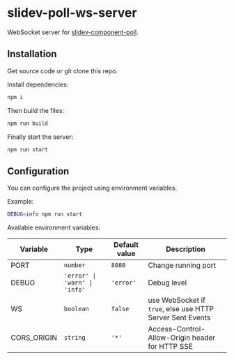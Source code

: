 # slidev-poll-ws-server

WebSocket server for [slidev-component-poll](https://github.com/Smile-SA/slidev-component-poll).

## Installation

Get source code or git clone this repo.

Install dependencies:
```bash
npm i
```

Then build the files:
```bash
npm run build
```

Finally start the server:
```bash
npm run start
```

## Configuration

You can configure the project using environment variables.

Example:
```bash
DEBUG=info npm run start
```

Available environment variables:

| Variable | Type | Default value | Description |
|---|---|---|---|
| PORT | `number` | `8080` | Change running port |
| DEBUG | `'error' \| 'warn' \| 'info'` | `'error'` | Debug level |
| WS | `boolean` | `false` | use WebSocket if `true`, else use HTTP Server Sent Events |
| CORS_ORIGIN | `string` | `'*'` | Access-Control-Allow-Origin header for HTTP SSE |
